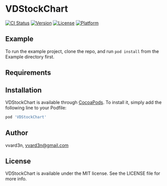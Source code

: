 # VDStockChart

[![CI Status](https://img.shields.io/travis/vvard3n@gmail.com/VDStockChart.svg?style=flat)](https://travis-ci.org/vvard3n@gmail.com/VDStockChart)
[![Version](https://img.shields.io/cocoapods/v/VDStockChart.svg?style=flat)](https://cocoapods.org/pods/VDStockChart)
[![License](https://img.shields.io/cocoapods/l/VDStockChart.svg?style=flat)](https://cocoapods.org/pods/VDStockChart)
[![Platform](https://img.shields.io/cocoapods/p/VDStockChart.svg?style=flat)](https://cocoapods.org/pods/VDStockChart)

## Example

To run the example project, clone the repo, and run `pod install` from the Example directory first.

## Requirements

## Installation

VDStockChart is available through [CocoaPods](https://cocoapods.org). To install
it, simply add the following line to your Podfile:

```ruby
pod 'VDStockChart'
```

## Author

vvard3n, vvard3n@gmail.com

## License

VDStockChart is available under the MIT license. See the LICENSE file for more info.
